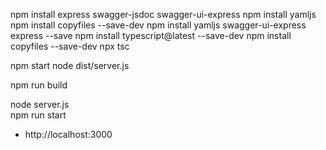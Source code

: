 <!-- Dependencies: -->
npm install express swagger-jsdoc swagger-ui-express
npm install yamljs
npm install copyfiles --save-dev
npm install yamljs swagger-ui-express express --save
npm install typescript@latest --save-dev
npm install copyfiles --save-dev
npx tsc

<!-- Running -->
npm start
node dist/server.js

<!-- Build -->
npm run build


node server.js    
npm run start  
-  http://localhost:3000

